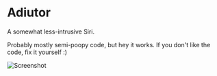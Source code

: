# Adiutor
A somewhat less-intrusive Siri. 

Probably mostly semi-poopy code, but hey it works. If you don't like the code, fix it yourself :) 

![Screenshot](http://i.imgur.com/HkW5sO8.jpg)
